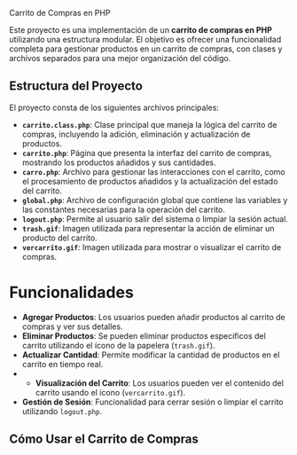  Carrito de Compras en PHP

Este proyecto es una implementación de un **carrito de compras en PHP** utilizando una estructura modular. El objetivo es ofrecer una funcionalidad completa para gestionar productos en un carrito de compras, con clases y archivos separados para una mejor organización del código.

## Estructura del Proyecto

El proyecto consta de los siguientes archivos principales:
- **`carrito.class.php`**: Clase principal que maneja la lógica del carrito de compras, incluyendo la adición, eliminación y actualización de productos.
- **`carrito.php`**: Página que presenta la interfaz del carrito de compras, mostrando los productos añadidos y sus cantidades.
- **`carro.php`**: Archivo para gestionar las interacciones con el carrito, como el procesamiento de productos añadidos y la actualización del estado del carrito.
- **`global.php`**: Archivo de configuración global que contiene las variables y las constantes necesarias para la operación del carrito.
- **`logout.php`**: Permite al usuario salir del sistema o limpiar la sesión actual.
- **`trash.gif`**: Imagen utilizada para representar la acción de eliminar un producto del carrito.
- **`vercarrito.gif`**: Imagen utilizada para mostrar o visualizar el carrito de compras.

# Funcionalidades

- **Agregar Productos**: Los usuarios pueden añadir productos al carrito de compras y ver sus detalles.
- **Eliminar Productos**: Se pueden eliminar productos específicos del carrito utilizando el ícono de la papelera (`trash.gif`).
- **Actualizar Cantidad**: Permite modificar la cantidad de productos en el carrito en tiempo real.
- - **Visualización del Carrito**: Los usuarios pueden ver el contenido del carrito usando el ícono (`vercarrito.gif`).
- **Gestión de Sesión**: Funcionalidad para cerrar sesión o limpiar el carrito utilizando `logout.php`.

## Cómo Usar el Carrito de Compras
